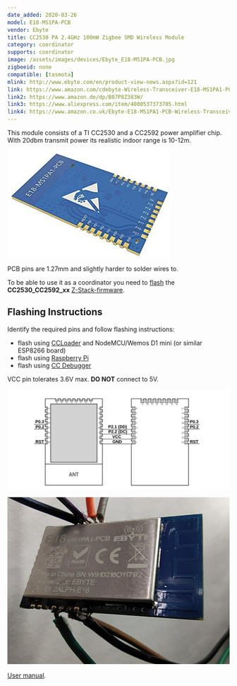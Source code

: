 ```yaml
---
date_added: 2020-03-26
model: E18-MS1PA-PCB
vendor: Ebyte
title: CC2530 PA 2.4GHz 100mW Zigbee SMD Wireless Module
category: coordinator
supports: coordinator
image: /assets/images/devices/Ebyte_E18-MS1PA-PCB.jpg
zigbeeid: none
compatible: [tasmota]
mlink: http://www.ebyte.com/en/product-view-news.aspx?id=121
link: https://www.amazon.com/cdebyte-Wireless-Transceiver-E18-MS1PA1-PCB-Antenna/dp/B082M6W88K/
link2: https://www.amazon.de/dp/B07P8Z383W/
link3: https://www.aliexpress.com/item/4000537373705.html
link4: https://www.amazon.co.uk/Ebyte-E18-MS1PA1-PCB-Wireless-Transceiver-Transmitter/dp/B07P8Z383W
---
```

This module consists of a TI CC2530 and a CC2592 power amplifier chip. With 20dbm transmit power its realistic indoor range is 10-12m.

![Back](/assets/images/devices/Ebyte_E18-MS1PA-PCB_back.jpg)

PCB pins are 1.27mm and slightly harder to solder wires to.

To be able to use it as a coordinator you need to [flash](flashing_ccloader) the **CC2530_CC2592_xx** [Z-Stack-firmware](https://github.com/Koenkk/Z-Stack-firmware/).

## Flashing Instructions
Identify the required pins and follow flashing instructions:
- flash using [CCLoader](/flashing_ccloader.html) and NodeMCU/Wemos D1 mini (or similar ESP8266 board)
- flash using [Raspberry Pi](http://www.marrold.co.uk/2019/12/flashing-cc2530-cc2591-zigbee-module.html)
- flash using [CC Debugger](http://ptvo.info/how-to-select-and-flash-cc2530-144/) 

VCC pin tolerates 3.6V max. **DO NOT** connect to 5V.

![Pinout](/assets/images/devices/Ebyte_E18-MS1PA-PCB_pinout.jpg)

![Wired to Dupont cables](/assets/images/devices/Ebyte_E18-MS1PA-PCB_wired.jpg)

[User manual](/assets/files/E18-MS1PA1-PCB_Usermanual_EN_v1.1.pdf).
